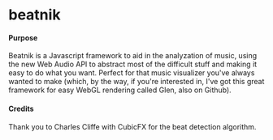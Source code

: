 beatnik
========

#### Purpose ####

Beatnik is a Javascript framework to aid in the analyzation of music, using the new Web Audio API to abstract most of the difficult stuff and making it easy to do what you want. Perfect for that music visualizer you've always wanted to make (which, by the way, if you're interested in, I've got this great framework for easy WebGL rendering called Glen, also on Github).

#### Credits ####

Thank you to Charles Cliffe with CubicFX for the beat detection algorithm.